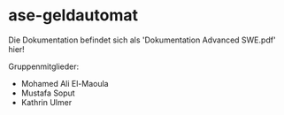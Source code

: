 # ase-geldautomat

Die Dokumentation befindet sich als 'Dokumentation Advanced SWE.pdf' hier!

Gruppenmitglieder:
* Mohamed Ali El-Maoula
* Mustafa Soput
* Kathrin Ulmer
